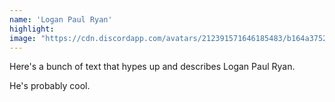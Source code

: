 ```yaml
---
name: 'Logan Paul Ryan'
highlight:
image: "https://cdn.discordapp.com/avatars/212391571646185483/b164a3752259cc95c57c11288860c22e.webp"
---
```


Here's a bunch of text that hypes up and describes Logan Paul Ryan.

He's probably cool.
